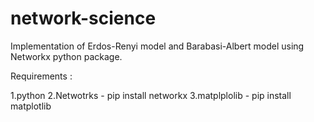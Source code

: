 # network-science
Implementation of Erdos-Renyi model and Barabasi-Albert model using Networkx python package.

Requirements :

1.python
2.Netwotrks - pip install networkx
3.matplplolib - pip install matplotlib
